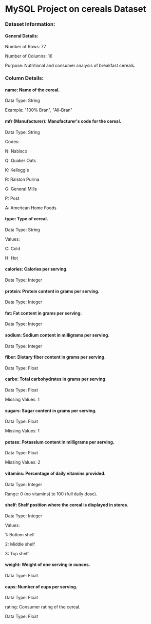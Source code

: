 # MySQL Project on cereals Dataset

### Dataset Information:

#### General Details:

Number of Rows: 77

Number of Columns: 16

Purpose: Nutritional and consumer analysis of breakfast cereals.

### Column Details:

#### name: Name of the cereal.

Data Type: String

Example: "100% Bran", "All-Bran"

#### mfr (Manufacturer): Manufacturer's code for the cereal.

Data Type: String

Codes:

N: Nabisco

Q: Quaker Oats

K: Kellogg's

R: Ralston Purina

G: General Mills

P: Post

A: American Home Foods

#### type: Type of cereal.

Data Type: String

Values:

C: Cold

H: Hot

#### calories: Calories per serving.

Data Type: Integer

#### protein: Protein content in grams per serving.

Data Type: Integer

#### fat: Fat content in grams per serving.

Data Type: Integer

#### sodium: Sodium content in milligrams per serving.

Data Type: Integer

#### fiber: Dietary fiber content in grams per serving.

Data Type: Float

#### carbo: Total carbohydrates in grams per serving.

Data Type: Float

Missing Values: 1

#### sugars: Sugar content in grams per serving.

Data Type: Float

Missing Values: 1

#### potass: Potassium content in milligrams per serving.

Data Type: Float

Missing Values: 2

#### vitamins: Percentage of daily vitamins provided.

Data Type: Integer

Range: 0 (no vitamins) to 100 (full daily dose).

#### shelf: Shelf position where the cereal is displayed in stores.

Data Type: Integer

Values:

1: Bottom shelf

2: Middle shelf

3: Top shelf

#### weight: Weight of one serving in ounces.

Data Type: Float

#### cups: Number of cups per serving.

Data Type: Float

rating: Consumer rating of the cereal.

Data Type: Float
